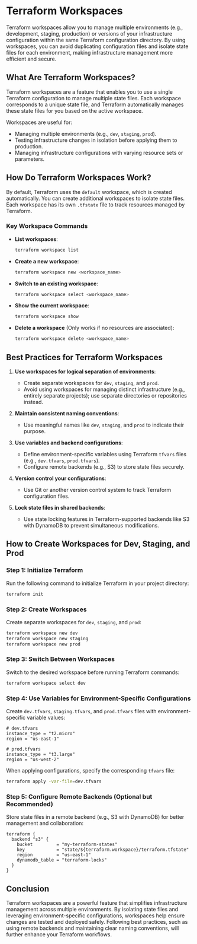 # Terraform Workspaces

Terraform workspaces allow you to manage multiple environments (e.g., development, staging, production) or versions of your infrastructure configuration within the same Terraform configuration directory. By using workspaces, you can avoid duplicating configuration files and isolate state files for each environment, making infrastructure management more efficient and secure.

## What Are Terraform Workspaces?

Terraform workspaces are a feature that enables you to use a single Terraform configuration to manage multiple state files. Each workspace corresponds to a unique state file, and Terraform automatically manages these state files for you based on the active workspace.

Workspaces are useful for:
- Managing multiple environments (e.g., `dev`, `staging`, `prod`).
- Testing infrastructure changes in isolation before applying them to production.
- Managing infrastructure configurations with varying resource sets or parameters.

## How Do Terraform Workspaces Work?

By default, Terraform uses the `default` workspace, which is created automatically. You can create additional workspaces to isolate state files. Each workspace has its own `.tfstate` file to track resources managed by Terraform.

### Key Workspace Commands

- **List workspaces**:
  ```bash
  terraform workspace list
  ```
- **Create a new workspace**:
  ```bash
  terraform workspace new <workspace_name>
  ```
- **Switch to an existing workspace**:
  ```bash
  terraform workspace select <workspace_name>
  ```
- **Show the current workspace**:
  ```bash
  terraform workspace show
  ```
- **Delete a workspace** (Only works if no resources are associated):
  ```bash
  terraform workspace delete <workspace_name>
  ```

## Best Practices for Terraform Workspaces

1. **Use workspaces for logical separation of environments**:
   - Create separate workspaces for `dev`, `staging`, and `prod`.
   - Avoid using workspaces for managing distinct infrastructure (e.g., entirely separate projects); use separate directories or repositories instead.

2. **Maintain consistent naming conventions**:
   - Use meaningful names like `dev`, `staging`, and `prod` to indicate their purpose.

3. **Use variables and backend configurations**:
   - Define environment-specific variables using Terraform `tfvars` files (e.g., `dev.tfvars`, `prod.tfvars`).
   - Configure remote backends (e.g., S3) to store state files securely.

4. **Version control your configurations**:
   - Use Git or another version control system to track Terraform configuration files.

5. **Lock state files in shared backends**:
   - Use state locking features in Terraform-supported backends like S3 with DynamoDB to prevent simultaneous modifications.

## How to Create Workspaces for Dev, Staging, and Prod

### Step 1: Initialize Terraform
Run the following command to initialize Terraform in your project directory:
```bash
terraform init
```

### Step 2: Create Workspaces
Create separate workspaces for `dev`, `staging`, and `prod`:
```bash
terraform workspace new dev
terraform workspace new staging
terraform workspace new prod
```

### Step 3: Switch Between Workspaces
Switch to the desired workspace before running Terraform commands:
```bash
terraform workspace select dev
```

### Step 4: Use Variables for Environment-Specific Configurations
Create `dev.tfvars`, `staging.tfvars`, and `prod.tfvars` files with environment-specific variable values:
```hcl
# dev.tfvars
instance_type = "t2.micro"
region = "us-east-1"

# prod.tfvars
instance_type = "t3.large"
region = "us-west-2"
```

When applying configurations, specify the corresponding `tfvars` file:
```bash
terraform apply -var-file=dev.tfvars
```

### Step 5: Configure Remote Backends (Optional but Recommended)
Store state files in a remote backend (e.g., S3 with DynamoDB) for better management and collaboration:
```hcl
terraform {
  backend "s3" {
    bucket         = "my-terraform-states"
    key            = "state/${terraform.workspace}/terraform.tfstate"
    region         = "us-east-1"
    dynamodb_table = "terraform-locks"
  }
}
```

## Conclusion

Terraform workspaces are a powerful feature that simplifies infrastructure management across multiple environments. By isolating state files and leveraging environment-specific configurations, workspaces help ensure changes are tested and deployed safely. Following best practices, such as using remote backends and maintaining clear naming conventions, will further enhance your Terraform workflows.
